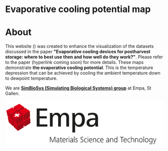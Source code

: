 # Evaporative cooling potential map

# About
This website () was created to enhance the visualization of the datasets discussed in the paper <b>"Evaporative cooling devices for postharvest storage: where to best use then and how well do they work?"</b>. Please refer to the paper (hyperlink coming soon) for more details.
These maps demonstrate <b>the evaporative cooling potential</b>. This is the temperature depression that can be achieved by cooling the ambient temperature down to dewpoint temperature.</p>
 
 <p>We are <a href="https://www.empa.ch/web/simbiosys/overview" target="_blank"><b>SimBioSys (Simulating Biological Systems) group</b></a> at Empa, St Gallen.</p>
 <a href="https://www.empa.ch/" target="_blank"><img src="img/company_logo.png" alt="Empa logo"></a>
